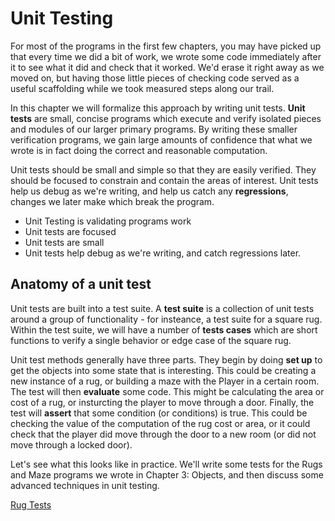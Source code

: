 # Unit Testing

For most of the programs in the first few chapters, you may have picked up that
every time we did a bit of work, we wrote some code immediately after it to see
what it did and check that it worked. We'd erase it right away as we moved on,
but having those little pieces of checking code served as a useful scaffolding
while we took measured steps along our trail.

In this chapter we will formalize this approach by writing unit tests.
**Unit tests** are small, concise programs which execute and verify isolated
pieces and modules of our larger primary programs. By writing these smaller
verification programs, we gain large amounts of confidence that what we wrote is
in fact doing the correct and reasonable computation.

Unit tests should be small and simple so that they are easily verified. They
should be focused to constrain and contain the areas of interest. Unit tests
help us debug as we're writing, and help us catch any **regressions**, changes
we later make which break the program.

* Unit Testing is validating programs work
* Unit tests are focused
* Unit tests are small
* Unit tests help debug as we're writing, and catch regressions later.

## Anatomy of a unit test

Unit tests are built into a test suite. A **test suite** is a collection of unit
tests around a group of functionality - for insteance, a test suite for a square
rug. Within the test suite, we will have a number of **tests cases** which are
short functions to verify a single behavior or edge case of the square rug.

Unit test methods generally have three parts. They begin by doing **set up** to
get the objects into some state that is interesting. This could be creating a
new instance of a rug, or building a maze with the Player in a certain room. The
test will then **evaluate** some code. This might be calculating the area or
cost of a rug, or insturcting the player to move through a door. Finally, the
test will **assert** that some condition (or conditions) is true. This could be
checking the value of the computation of the rug cost or area, or it could check
that the player did move through the door to a new room (or did not move through
a locked door).

Let's see what this looks like in practice. We'll write some tests for the Rugs
and Maze programs we wrote in Chapter 3: Objects, and then discuss some advanced
techniques in unit testing.

[Rug Tests](./01_rug_tests/)